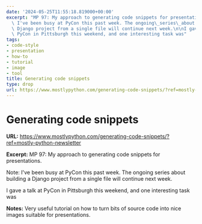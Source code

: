 ```yaml
---
date: '2024-05-25T11:55:18.819000+00:00'
excerpt: "MP 97: My approach to generating code snippets for presentations.\n\nNote:\
  \ I've been busy at PyCon this past week. The ongoing\_series\_about building a\
  \ Django project from a single file will continue next week.\n\nI gave a talk at\
  \ PyCon in Pittsburgh this weekend, and one interesting task was"
tags:
- code-style
- presentation
- how-to
- tutorial
- image
- tool
title: Generating code snippets
type: drop
url: https://www.mostlypython.com/generating-code-snippets/?ref=mostly-python-newsletter
---
```


# Generating code snippets

**URL:** https://www.mostlypython.com/generating-code-snippets/?ref=mostly-python-newsletter

**Excerpt:** MP 97: My approach to generating code snippets for presentations.

Note: I've been busy at PyCon this past week. The ongoing series about building a Django project from a single file will continue next week.

I gave a talk at PyCon in Pittsburgh this weekend, and one interesting task was

**Notes:**
Very useful tutorial on how to turn bits of source code into nice images suitable for presentations. 

